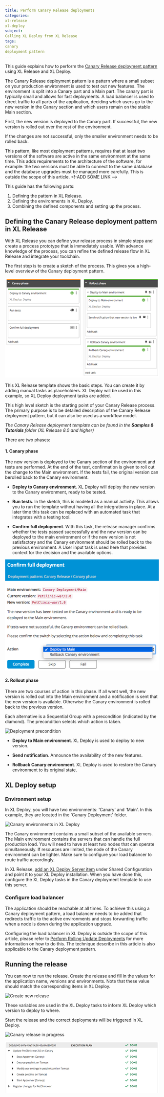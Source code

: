 ```yaml
---
title: Perform Canary Release deployments
categories:
xl-release
xl-deploy
subject:
Calling XL Deploy from XL Release
tags:
canary
deployment pattern
---
```


This guide explains how to perform the [Canary Release deployment pattern](https://martinfowler.com/bliki/CanaryRelease.html) using XL Release and XL Deploy.

The Canary Release deployment pattern is a pattern where a small subset on your production environment is used to test out new features. The environment is split into a Canary part and a Main part. The canary part is typically small and allows for fast deployments. A load balancer is used to direct traffic to all parts of the application, deciding which users go to the new version in the Canary section and which users remain on the stable Main section.

First, the new version is deployed to the Canary part. If successful, the new version is rolled out over the rest of the environment.

If the changes are not successful, only the smaller environment needs to be rolled back.

This pattern, like most deployment patterns, requires that at least two versions of the software are active in the same environment at the same time. This adds requirements to the architecture of the software, for example: the two versions must be able to connect to the same database and the database upgrades must be managed more carefully. This is outside the scope of this article. <!-ADD SOME LINK -->

This guide has the following parts:

1. Defining the pattern in XL Release.
2. Defining the environments in XL Deploy.
3. Combining the defined components and setting up the process.

## Defining the Canary Release deployment pattern in XL Release

With XL Release you can define your release process in simple steps and create a process prototype that is immediately usable. With advance knowledge of the process, you can refine the defined release flow in XL Release and integrate your toolchain.

The first step is to create a sketch of the process. This gives you a high-level overview of the Canary deployment pattern.

![Canary release sketch](../images/canary/canary-sketch.png)

This XL Release template shows the basic steps. You can create it by adding manual tasks as placeholders. XL Deploy will be used in this example, so XL Deploy deployment tasks are added.

This high level sketch is the starting point of your Canary Release process. The primary purpose is to be detailed description of the Canary Release deployment pattern, but it can also be used as a workflow model.


_The Canary Release deployment template can be found in the **Samples & Tutorials** folder (XL Release 8.0 and higher)_

There are two phases:

#### 1. **Canary phase**

The new version is deployed to the Canary section of the environment and tests are performed. At the end of the test, confirmation is given to roll out the change to the Main environment. If the tests fail, the original version can berolled back to the Canary environment.

* **Deploy to Canary environment**. XL Deploy will deploy the new version to the Canary environment, ready to be tested.

 * **Run tests**. In the sketch, this is modeled as a manual activity. This allows you to run the template without having all the integrations in place. At a later time this task can be replaced with an automated task that integrates with a testing tool.

 * **Confirm full deployment**. With this task, the release manager confirms whether the tests passed successfully and the new version can be deployed to the main environment or if the new version is not satisfactory and the Canary environment should be rolled back to the previous environment. A User input task is used here that provides context for the decision and the available options.

![Confirm deployment](../images/canary/confirm-deployment-to-main.png)

 
#### 2. **Rollout phase**

There are two courses of action in this phase. If all went well, 
the new version is rolled out into the Main environment and a notification is sent that the new version is available. Otherwise the Canary environment is rolled back to the previous version.

Each alternative is a Sequential Group with a precondition (indicated by the diamond). The precondition selects which action is taken. 

![Deployment precondition](../images/canary/deployment-precondition.png)

 * **Deploy to Main environment**. XL Deploy is used to deploy to new version.

 * **Send notification**. Announce the availability of the new features.

 * **Rollback Canary environment**. XL Deploy is used to restore the Canary environment to its original state. 


## XL Deploy setup

### Environment setup

In XL Deploy, you will have two environments: 'Canary' and 'Main'. In this example, they are located in the 'Canary Deployment' folder.

![Canary environments in XL Deploy](../images/canary/xld-environments.png)

The Canary environment contains a small subset of the available servers. The Main environment contains the servers that can handle the full production load. You will need to have at least two nodes that can operate simultaneously. If resources are limited, the node of the Canary environment can be lighter. Make sure to configure your load balancer to route traffic accordingly.

In XL Release, [add an XL Deploy Server item](/xl-release/how-to/xld-plugin.html#configure-xl-deploy-server-shared-configuration) under Shared Configuration and point it to your XL Deploy installation. When you have done this, configure the XL Deploy tasks in the Canary deployment template to use this server.

### Configure load balancer

The application should be reachable at all times. To achieve this using a Canary deployment pattern, a load balancer needs to be added that redirects traffic to the active environments and stops forwarding traffic when a node is down during the application upgrade.

Configuring the load balancer in XL Deploy is outside the scope of this article, please refer to [Perform Rolling Update Deployments](/xl-deploy/how-to/perform-rolling-updates.html) for more information on how to do this. The technique describe in this article is also applicable to the Canary deployment pattern. 


## Running the release

You can now to run the release. Create the release and fill in the values for the application name, versions and environments. Note that these value should match the corresponding items in XL Deploy.

![Create new release](../images/canary/create-release.png)

These variables are used in the XL Deploy tasks to inform XL Deploy which version to deploy to where.

Start the release and the correct deployments will be triggered in XL Deploy.

![Canary release in progress](../images/canary/release-execution.png)

![Canary deployment in XL Deploy](../images/canary/main-deployment.png)
